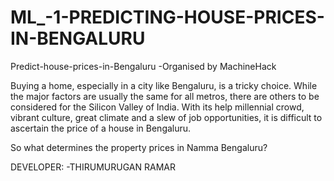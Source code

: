 # ML_-1-PREDICTING-HOUSE-PRICES-IN-BENGALURU
Predict-house-prices-in-Bengaluru
-Organised by MachineHack

Buying a home, especially in a city like Bengaluru, is a tricky choice. While the major factors are usually the same for all metros, there are others to be considered for the Silicon Valley of India. With its help millennial crowd, vibrant culture, great climate and a slew of job opportunities, it is difficult to ascertain the price of a house in Bengaluru.

So what determines the property prices in Namma Bengaluru?

DEVELOPER:
-THIRUMURUGAN RAMAR 




